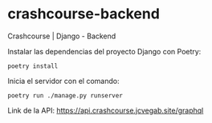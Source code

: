 # crashcourse-backend

Crashcourse | Django - Backend

Instalar las dependencias del proyecto Django con Poetry:

```
poetry install
```

Inicia el servidor con el comando:

```
poetry run ./manage.py runserver
```

Link de la API: https://api.crashcourse.jcvegab.site/graphql
